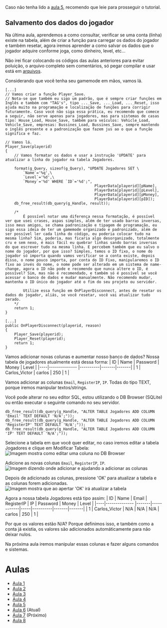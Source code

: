 Caso não tenha lido a [aula 5](https://github.com/CarlinCV/sqlite-tutorial/blob/main/Aulas/Aula_5.md), recomendo que leie para prosseguir o tutorial.

## Salvamento dos dados do jogador
Na última aula, aprendemos a como consultar, verificar se uma conta (linha) existe na tabela, além de criar a função para carregar os dados do jogador e também resetar, agora iremos aprender a como salvar os dados que o jogador adquire conforme joga, como dinheiro, level, etc...

Não irei ficar colocando os códigos das aulas anteriores para evitar poluição, o arquivo completo sem comentários, só pegar compilar e usar está em [arquivos](https://github.com/CarlinCV/sqlite-tutorial/blob/main/Files).

Considerando que você tenha seu gamemode em mãos, vamos lá.
```pwn
[...]
// Vamos criar a função Player_Save.
// Nota-se que também eu sigo um padrão, que é sempre criar funções em Inglês e também com "TAG's", tipo ..._Save, ..._Load, ..._Reset, isso ajuda muito na programação e localização de funções para corrigir futuramente. Caso você não siga essa prática, eu recomendo que comece a seguir, não serve apenas para jogadores, mas para sistemas de casas tipo: House_Load, House_Save, também para veículos: Vehicle_Load, Vehicle_Save, empresas: Bussines_Load, Bussines_Save, sempre mantendo o inglês presente e a padronização que fazem jus ao o que a função significa e faz.

// Vamos lá.
Player_Save(playerid)
{
	// Vamos formatar os dados e usar a instrução 'UPDATE' para atualizar a linha do jogador na tabela Jogadores.

	format(g_Query, sizeof(g_Query), "UPDATE Jogadores SET \
		`Name`='%q',\
		`Level`='%d',\
		`Money`='%d' WHERE `ID`='%d';", 
										PlayerData[playerid][pName],
										PlayerData[playerid][pLevel],
										PlayerData[playerid][pMoney],
										PlayerData[playerid][pID]);
    db_free_result(db_query(g_Handle, result));

    /*
    	É possível notar uma diferença nessa formatação, é possível ver que usei crases, aspas simples, além de ter usado barras inversas, isso meus amigos, se chama padronização e tipagem de programação, eu sigo essa ideia de ter um gamemode organizado e padronizado, além de ser possível ler cada linha do código, eu poderia colocar tudo na mesma linha? Sim, poderia, mas ficaria algo desorganizado, totalmente cru e sem nexo, é mais fácil eu quebrar linhas sando barras inversas do que escrever tudo na mesma linha. E percebem também que eu salvo o nome do jogador, por que isso? Simples, temos o ID fixo, o nome do jogador só importa quando vamos verificar se a conta existe, depois disso, o nome pouco importa, por conta do ID Fixo, manipularemos o ID fixo ao invés do nome, o nome pode ser alterado em um sistema de name-change, agora o ID não pode e recomendo que nunca altere o ID, é possível? Sim, mas não é recomendado, e também só é possível se você acessar o banco de dados e mudar manualmente. Não recomendo mudar, mantenha o ID único do jogador até o fim do seu projeto ou servidor.

    	Utilize essa função em OnPlayerDisconnect, antes de resetar os dados do jogador, aliás, se você resetar, você vai atualizar tudo zerado.
    */
	return 1;
}

[...]
public OnPlayerDisconnect(playerid, reason)
{
	Player_Save(playerid);
	Player_Reset(playerid);
	return 1;
}
```

Vamos adicionar novas colunas e aumentar nosso banco de dados? 
Nossa tabela de jogadores atualmente está dessa forma:
| ID | Name          | Password | Money | Level |
|----|-------------- |----------|-------|-------|
| 1  | Carlos_Victor | carlos   | 250   | 1     |

Vamos adicionar as colunas `Email`, `RegisterIP`, `IP`. Todas do tipo TEXT, porque iremos manipular textos/strings.

Você pode alterar no seu editor SQL, estou utilizando o DB Browser (SQLite) ou então executar o seguinte comando no seu servidor.
```pwn
db_free_result(db_query(g_Handle, "ALTER TABLE Jogadores ADD COLUMN 'Email' TEXT DEFAULT 'N/A';"));
db_free_result(db_query(g_Handle, "ALTER TABLE Jogadores ADD COLUMN 'RegisterIP' TEXT DEFAULT 'N/A';"));
db_free_result(db_query(g_Handle, "ALTER TABLE Jogadores ADD COLUMN 'IP' TEXT DEFAULT 'N/A';"));
```

Selecione a tabela em que você quer editar, no caso iremos editar a tabela Jogadores e clique em Modificar Tabela:
![Imagem mostra como editar uma coluna no DB Browser](https://github.com/CarlinCV/sqlite-tutorial/blob/main/Imagens/image_4.png)

Adicione as novas colunas `Email`, `RegisterIP`, `IP`.
![Imagem dizendo onde adicionar e ajudando a adicionar as colunas](https://github.com/CarlinCV/sqlite-tutorial/blob/main/Imagens/image_5.png)

Depois de adicionado as colunas, pressione 'OK' para atualizar a tabela e as colunas forem adicionadas.
![Imagem mostra que ao apertar 'OK' irá atualizar a tabela](https://github.com/CarlinCV/sqlite-tutorial/blob/main/Imagens/image_5.png)

Agora a nossa tabela Jogadores está tipo assim:
| ID | Name          | Email | RegisterIP | IP  | Password | Money | Level |
|----|-------------- |-------|------------|-----|----------|-------|-------|
| 1  | Carlos_Victor | N/A   | N/A        | N/A | carlos   | 250   | 1     |

Por que os valores estão N/A? Porque definimos isso, e também como a conta já existia, os valores são adicionados automáticamente para não deixar nulos.

Na próxima aula iremos manipular essas colunas e fazer alguns comandos e sistemas.

# Aulas
- [Aula 1](https://github.com/CarlinCV/sqlite-tutorial/blob/main/Aulas/Aula_1.md)
- [Aula 2](https://github.com/CarlinCV/sqlite-tutorial/blob/main/Aulas/Aula_2.md)
- [Aula 3](https://github.com/CarlinCV/sqlite-tutorial/blob/main/Aulas/Aula_3.md)
- [Aula 4](https://github.com/CarlinCV/sqlite-tutorial/blob/main/Aulas/Aula_4.md)
- [Aula 5](https://github.com/CarlinCV/sqlite-tutorial/blob/main/Aulas/Aula_5.md)
- [Aula 6](https://github.com/CarlinCV/sqlite-tutorial/blob/main/Aulas/Aula_6.md) (Atual)
- [Aula 7](https://github.com/CarlinCV/sqlite-tutorial/blob/main/Aulas/Aula_7.md) (Próximo)
- [Aula 8](https://github.com/CarlinCV/sqlite-tutorial/blob/main/Aulas/Aula_8.md)